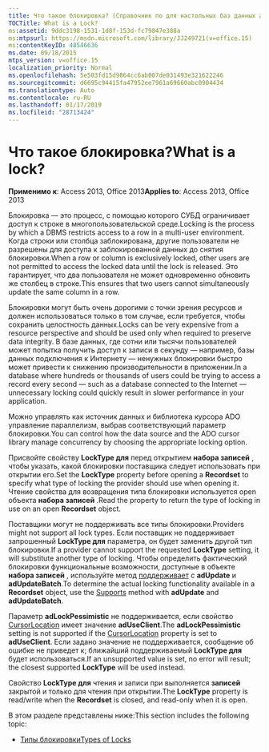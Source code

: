 ```yaml
---
title: Что такое блокировка? (Справочник по для настольных баз данных access)
TOCTitle: What is a Lock?
ms:assetid: 9ddc3198-1531-1d8f-153d-fc79847e388a
ms:mtpsurl: https://msdn.microsoft.com/library/JJ249721(v=office.15)
ms:contentKeyID: 48546636
ms.date: 09/18/2015
mtps_version: v=office.15
localization_priority: Normal
ms.openlocfilehash: 5e503fd15d9864cc6ab007de031493e321622246
ms.sourcegitcommit: d6695c94415fa47952ee7961a69660abc0904434
ms.translationtype: Auto
ms.contentlocale: ru-RU
ms.lasthandoff: 01/17/2019
ms.locfileid: "28713424"
---
```

# <a name="what-is-a-lock"></a><span data-ttu-id="fff8f-103">Что такое блокировка?</span><span class="sxs-lookup"><span data-stu-id="fff8f-103">What is a lock?</span></span>


<span data-ttu-id="fff8f-104">**Применимо к**: Access 2013, Office 2013</span><span class="sxs-lookup"><span data-stu-id="fff8f-104">**Applies to**: Access 2013, Office 2013</span></span>

<span data-ttu-id="fff8f-105">Блокировка — это процесс, с помощью которого СУБД ограничивает доступ к строке в многопользовательской среде.</span><span class="sxs-lookup"><span data-stu-id="fff8f-105">Locking is the process by which a DBMS restricts access to a row in a multi-user environment.</span></span> <span data-ttu-id="fff8f-106">Когда строки или столбца заблокирована, другие пользователи не разрешены для доступа к заблокированной данных до снятия блокировки.</span><span class="sxs-lookup"><span data-stu-id="fff8f-106">When a row or column is exclusively locked, other users are not permitted to access the locked data until the lock is released.</span></span> <span data-ttu-id="fff8f-107">Это гарантирует, что два пользователя не может одновременно обновить же столбец в строке.</span><span class="sxs-lookup"><span data-stu-id="fff8f-107">This ensures that two users cannot simultaneously update the same column in a row.</span></span>

<span data-ttu-id="fff8f-108">Блокировки могут быть очень дорогими с точки зрения ресурсов и должен использоваться только в том случае, если требуется, чтобы сохранить целостность данных.</span><span class="sxs-lookup"><span data-stu-id="fff8f-108">Locks can be very expensive from a resource perspective and should be used only when required to preserve data integrity.</span></span> <span data-ttu-id="fff8f-109">В базе данных, где сотни или тысячи пользователей может попытка получить доступ к записи в секунду — например, базы данных подключения к Интернету — ненужных блокировки быстро может привести к снижению производительности в приложении.</span><span class="sxs-lookup"><span data-stu-id="fff8f-109">In a database where hundreds or thousands of users could be trying to access a record every second — such as a database connected to the Internet — unnecessary locking could quickly result in slower performance in your application.</span></span>

<span data-ttu-id="fff8f-110">Можно управлять как источник данных и библиотека курсора ADO управление параллелизм, выбрав соответствующий параметр блокировки.</span><span class="sxs-lookup"><span data-stu-id="fff8f-110">You can control how the data source and the ADO cursor library manage concurrency by choosing the appropriate locking option.</span></span>

<span data-ttu-id="fff8f-111">Присвойте свойству **LockType для** перед открытием **набора записей** , чтобы указать, какой блокировки поставщика следует использовать при открытии его.</span><span class="sxs-lookup"><span data-stu-id="fff8f-111">Set the **LockType** property before opening a **Recordset** to specify what type of locking the provider should use when opening it.</span></span> <span data-ttu-id="fff8f-112">Чтение свойства для возвращения типа блокировки используется open объекта **набора записей** .</span><span class="sxs-lookup"><span data-stu-id="fff8f-112">Read the property to return the type of locking in use on an open **Recordset** object.</span></span>

<span data-ttu-id="fff8f-113">Поставщики могут не поддерживать все типы блокировки.</span><span class="sxs-lookup"><span data-stu-id="fff8f-113">Providers might not support all lock types.</span></span> <span data-ttu-id="fff8f-114">Если поставщик не поддерживает запрошенный **LockType для** параметра, он будет заменить другой тип блокировки.</span><span class="sxs-lookup"><span data-stu-id="fff8f-114">If a provider cannot support the requested **LockType** setting, it will substitute another type of locking.</span></span> <span data-ttu-id="fff8f-115">Чтобы определить фактический блокировки функциональные возможности, доступные в объекте **набора записей** , используйте метод [поддерживает](supports-method-ado.md) с **adUpdate** и **adUpdateBatch**.</span><span class="sxs-lookup"><span data-stu-id="fff8f-115">To determine the actual locking functionality available in a **Recordset** object, use the [Supports](supports-method-ado.md) method with **adUpdate** and **adUpdateBatch**.</span></span>

<span data-ttu-id="fff8f-116">Параметр **adLockPessimistic** не поддерживается, если свойство [CursorLocation](cursorlocation-property-ado.md) имеет значение **adUseClient**.</span><span class="sxs-lookup"><span data-stu-id="fff8f-116">The **adLockPessimistic** setting is not supported if the [CursorLocation](cursorlocation-property-ado.md) property is set to **adUseClient**.</span></span> <span data-ttu-id="fff8f-117">Если задано значение не поддерживается, сообщение об ошибке не приведет к; ближайший поддерживаемый **LockType для** будет использоваться.</span><span class="sxs-lookup"><span data-stu-id="fff8f-117">If an unsupported value is set, no error will result; the closest supported **LockType** will be used instead.</span></span>

<span data-ttu-id="fff8f-118">Свойство **LockType для** чтения и записи при выполняется **записей** закрытой и только для чтения при открытии.</span><span class="sxs-lookup"><span data-stu-id="fff8f-118">The **LockType** property is read/write when the **Recordset** is closed, and read-only when it is open.</span></span>

<span data-ttu-id="fff8f-119">В этом разделе представлены ниже:</span><span class="sxs-lookup"><span data-stu-id="fff8f-119">This section includes the following topic:</span></span>

- [<span data-ttu-id="fff8f-120">Типы блокировки</span><span class="sxs-lookup"><span data-stu-id="fff8f-120">Types of Locks</span></span>](types-of-locks.md)

